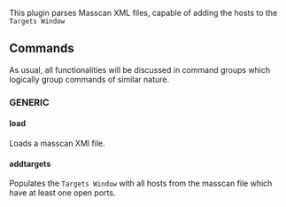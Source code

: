 
This plugin parses Masscan XML files, capable of adding the hosts to the `Targets Window`

## Commands
As usual, all functionalities will be discussed in command groups which logically group commands of similar nature.

### GENERIC

#### load
Loads a masscan XMl file.

#### addtargets
Populates the `Targets Window` with all hosts from the masscan file which have at least one open ports.